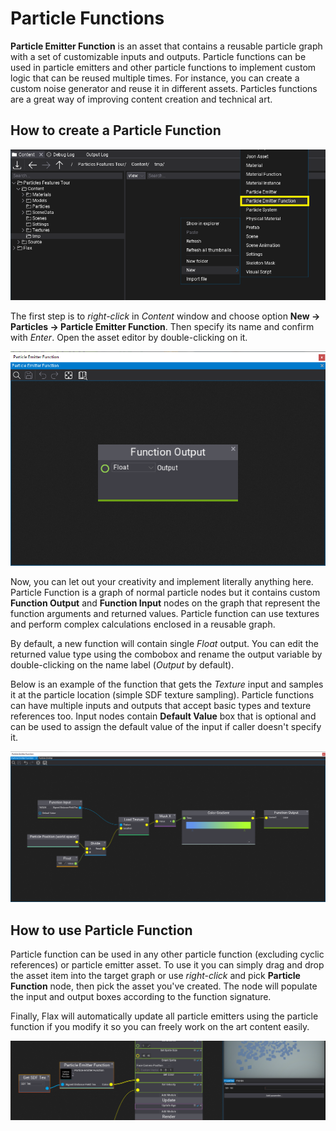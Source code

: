 # Particle Functions

**Particle Emitter Function** is an asset that contains a reusable particle graph with a set of customizable inputs and outputs. Particle functions can be used in particle emitters and other particle functions to implement custom logic that can be reused multiple times. For instance, you can create a custom noise generator and reuse it in different assets. Particles functions are a great way of improving content creation and technical art.

## How to create a Particle Function

![New Particle Function](media/particle-function-create.png)

The first step is to *right-click* in *Content* window and choose option **New -> Particles -> Particle Emitter Function**. Then specify its name and confirm with *Enter*. Open the asset editor by double-clicking on it.

![Empty Particle Function](media/particle-function-empty.png)

Now, you can let out your creativity and implement literally anything here. Particle Function is a graph of normal particle nodes but it contains custom **Function Output** and **Function Input** nodes on the graph that represent the function arguments and returned values. Particle function can use textures and perform complex calculations enclosed in a reusable graph.

By default, a new function will contain single *Float* output. You can edit the returned value type using the combobox and rename the output variable by double-clicking on the name label (*Output* by default).

Below is an example of the function that gets the *Texture* input and samples it at the particle location (simple SDF texture sampling). Particle functions can have multiple inputs and outputs that accept basic types and texture references too. Input nodes contain **Default Value** box that is optional and can be used to assign the default value of the input if caller doesn't specify it.

![Particle Function](media/particle-function-example.png)

## How to use Particle Function

Particle function can be used in any other particle function (excluding cyclic references) or particle emitter asset. To use it you can simply drag and drop the asset item into the target graph or use *right-click* and pick **Particle Function** node, then pick the asset you've created. The node will populate the input and output boxes according to the function signature.

Finally, Flax will automatically update all particle emitters using the particle function if you modify it so you can freely work on the art content easily.

![Particle Function Usage](media/particle-function-usage.png)
